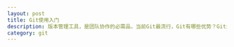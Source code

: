 ```yaml
---
layout: post
title: Git使用入门
description: 版本管理工具，是团队协作的必需品，当前Git最流行，Git有哪些优势？Git怎么使用？
category: git
---
```







[NingG]:    http://ningg.github.com  "NingG"
